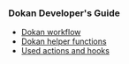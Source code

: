 ### Dokan Developer's Guide
- [Dokan workflow](/dokan-lite-workflow.md)
- [Dokan helper functions](/helper-functions.md)
- [Used actions and hooks](/resource-used.md)